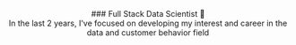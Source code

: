 <div align="center"> ### Full Stack Data Scientist 👋 </div>

<div align="center"> In the last 2 years, I've focused on developing my interest and career in the data and customer behavior field </div>
<!--
**Agungvpzz/Agungvpzz** is a ✨ _special_ ✨ repository because its `README.md` (this file) appears on your GitHub profile.

Here are some ideas to get you started:

- 🔭 I’m currently working on ...
- 🌱 I’m currently learning ...
- 👯 I’m looking to collaborate on ...
- 🤔 I’m looking for help with ...
- 💬 Ask me about ...
- 📫 How to reach me: ...
- 😄 Pronouns: ...
- ⚡ Fun fact: ...
-->

